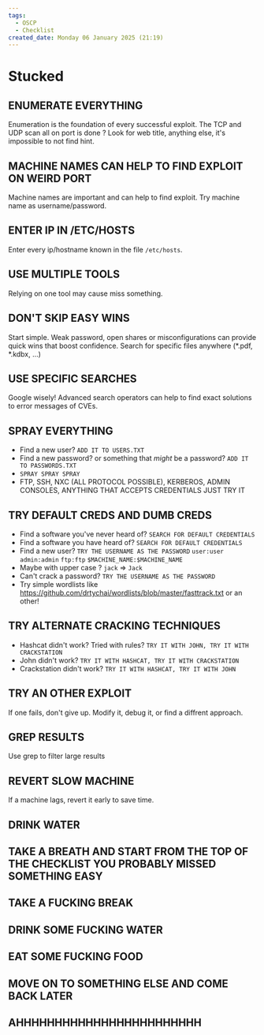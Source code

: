```yaml
---
tags:
  - OSCP
  - Checklist
created_date: Monday 06 January 2025 (21:19)
---
```

# Stucked

## ENUMERATE EVERYTHING

Enumeration is the foundation of every successful exploit. The TCP and UDP scan all on port is done ? Look for web title, anything else, it's impossible to not find hint.

## MACHINE NAMES CAN HELP TO FIND EXPLOIT ON WEIRD PORT 

Machine names are important and can help to find exploit. Try machine name as username/password.

## ENTER IP IN /ETC/HOSTS

Enter every ip/hostname known in the file `/etc/hosts`.

## USE MULTIPLE TOOLS

Relying on one tool may cause miss something.

## DON'T SKIP EASY WINS

Start simple. Weak password, open shares or misconfigurations can provide quick wins that boost confidence. Search for specific files anywhere (*.pdf, *.kdbx, ...)

## USE SPECIFIC SEARCHES

Google wisely! Advanced search operators can help to find exact solutions to error messages of CVEs. 

## SPRAY EVERYTHING

- Find a new user? `ADD IT TO USERS.TXT`
- Find a new password? or something that *might* be a password? `ADD IT TO PASSWORDS.TXT`
- `SPRAY SPRAY SPRAY`
- FTP, SSH, NXC (ALL PROTOCOL POSSIBLE), KERBEROS, ADMIN CONSOLES, ANYTHING THAT ACCEPTS CREDENTIALS JUST TRY IT

## TRY DEFAULT CREDS AND DUMB CREDS

- Find a software you've never heard of? `SEARCH FOR DEFAULT CREDENTIALS`
- Find a software you have heard of? `SEARCH FOR DEFAULT CREDENTIALS`
- Find a new user? `TRY THE USERNAME AS THE PASSWORD` `user:user` `admin:admin` `ftp:ftp` `$MACHINE_NAME:$MACHINE_NAME`
- Maybe with upper case ? `jack` => `Jack`
- Can't crack a password? `TRY THE USERNAME AS THE PASSWORD`
- Try simple wordlists like https://github.com/drtychai/wordlists/blob/master/fasttrack.txt or an other!

## TRY ALTERNATE CRACKING TECHNIQUES

- Hashcat didn't work? Tried with rules? `TRY IT WITH JOHN, TRY IT WITH CRACKSTATION`
- John didn't work? `TRY IT WITH HASHCAT, TRY IT WITH CRACKSTATION`
- Crackstation didn't work? `TRY IT WITH HASHCAT, TRY IT WITH JOHN`

## TRY AN OTHER EXPLOIT 

If one fails, don't give up. Modify it, debug it, or find a diffrent approach.

## GREP RESULTS

Use grep to filter large results

## REVERT SLOW MACHINE 

If a machine lags, revert it early to save time.

## DRINK WATER

## TAKE A BREATH AND START FROM THE TOP OF THE CHECKLIST YOU PROBABLY MISSED SOMETHING EASY

## TAKE A FUCKING BREAK

## DRINK SOME FUCKING WATER

## EAT SOME FUCKING FOOD

## MOVE ON TO SOMETHING ELSE AND COME BACK LATER

## AHHHHHHHHHHHHHHHHHHHHHHHH